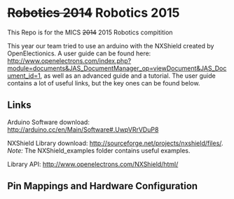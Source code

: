 ~~Robotics 2014~~ Robotics 2015
============

This Repo is for the MICS ~~2014~~ 2015 Robotics compitition

This year our team tried to use an arduino with the NXShield created by OpenElectionics.
A user guide can be found here: http://www.openelectrons.com/index.php?module=documents&JAS_DocumentManager_op=viewDocument&JAS_Document_id=1, as well as an advanced guide and a tutorial.
The user guide contains a lot of useful links, but the key ones can be found below.

## Links

Arduino Software download: http://arduino.cc/en/Main/Software#.UwpVRrVDuP8

NXShield Library download: http://sourceforge.net/projects/nxshield/files/. _Note:_ The NXShield_examples folder contains useful examples.

Library API: http://www.openelectrons.com/NXShield/html/

## Pin Mappings and Hardware Configuration

